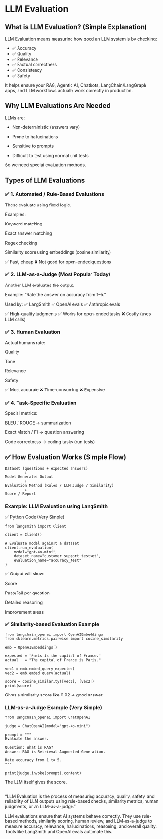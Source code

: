 # LLM Evaluation
## What is LLM Evaluation? (Simple Explanation)

LLM Evaluation means measuring how good an LLM system is by checking:

- ✅ Accuracy
- ✅ Quality
- ✅ Relevance
- ✅ Factual correctness
- ✅ Consistency
- ✅ Safety

It helps ensure your RAG, Agentic AI, Chatbots, LangChain/LangGraph apps, and LLM workflows actually work correctly in production.

##  Why LLM Evaluations Are Needed

LLMs are:

- Non-deterministic (answers vary)

- Prone to hallucinations

- Sensitive to prompts

- Difficult to test using normal unit tests

So we need special evaluation methods.

## Types of LLM Evaluations
### ✅ 1. Automated / Rule-Based Evaluations

These evaluate using fixed logic.

Examples:

Keyword matching

Exact answer matching

Regex checking

Similarity score using embeddings (cosine similarity)

✅ Fast, cheap
❌ Not good for open-ended questions

### ✅ 2. LLM-as-a-Judge (Most Popular Today)

Another LLM evaluates the output.

Example:
“Rate the answer on accuracy from 1–5.”

Used by:
✅ LangSmith
✅ OpenAI evals
✅ Anthropic evals

✅ High-quality judgments
✅ Works for open-ended tasks
❌ Costly (uses LLM calls)

### ✅ 3. Human Evaluation

Actual humans rate:

Quality

Tone

Relevance

Safety

✅ Most accurate
❌ Time-consuming
❌ Expensive

### ✅ 4. Task-Specific Evaluation

Special metrics:

BLEU / ROUGE → summarization

Exact Match / F1 → question answering

Code correctness → coding tasks (run tests)

## ✅ How Evaluation Works (Simple Flow)
```
Dataset (questions + expected answers)
         ↓
Model Generates Output
         ↓
Evaluation Method (Rules / LLM Judge / Similarity)
         ↓
Score / Report
```

### Example: LLM Evaluation using LangSmith
✅ Python Code (Very Simple)
```
from langsmith import Client

client = Client()

# Evaluate model against a dataset
client.run_evaluation(
    model="gpt-4o-mini",
    dataset_name="customer_support_testset",
    evaluation_name="accuracy_test"
)

```
✅ Output will show:

Score

Pass/Fail per question

Detailed reasoning

Improvement areas

### ✅ Similarity-based Evaluation Example
```
from langchain_openai import OpenAIEmbeddings
from sklearn.metrics.pairwise import cosine_similarity

emb = OpenAIEmbeddings()

expected = "Paris is the capital of France."
actual   = "The capital of France is Paris."

vec1 = emb.embed_query(expected)
vec2 = emb.embed_query(actual)

score = cosine_similarity([vec1], [vec2])
print(score)
```

 Gives a similarity score like 0.92 → good answer.

### LLM-as-a-Judge Example (Very Simple)

```
from langchain_openai import ChatOpenAI

judge = ChatOpenAI(model="gpt-4o-mini")

prompt = """
Evaluate the answer.

Question: What is RAG?
Answer: RAG is Retrieval-Augmented Generation.

Rate accuracy from 1 to 5.
"""

print(judge.invoke(prompt).content)
```

 The LLM itself gives the score.

## 

“LLM Evaluation is the process of measuring accuracy, quality, safety, and reliability of LLM outputs using rule-based checks, similarity metrics, human judgments, or an LLM-as-a-judge.”


LLM evaluations ensure that AI systems behave correctly. They use rule-based methods, similarity scoring, human review, and LLM-as-a-judge to measure accuracy, relevance, hallucinations, reasoning, and overall quality. Tools like LangSmith and OpenAI evals automate this.
